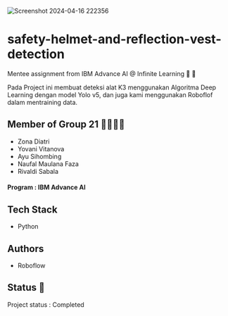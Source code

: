 
![Screenshot 2024-04-16 222356](https://github.com/zonadiatri/safety-helmet-and-reflection-vest-detection/assets/150646579/7af04e5e-1e4d-4a1f-8709-752912638b30)



# safety-helmet-and-reflection-vest-detection



Mentee assignment from IBM Advance AI @ Infinite Learning 🚀 🚀 

Pada Project ini membuat deteksi alat K3 menggunakan Algoritma Deep Learning dengan model Yolo v5, dan juga kami menggunakan Roboflof dalam mentraining data.












## Member of Group 21 👩‍💻👩‍💻
- Zona Diatri
- Yovani Vitanova
- Ayu Sihombing
- Naufal Maulana Faza
- Rivaldi Sabala
#### Program : IBM Advance AI

## Tech Stack
- Python



## Authors

- Roboflow


## Status 💬

Project status : Completed


